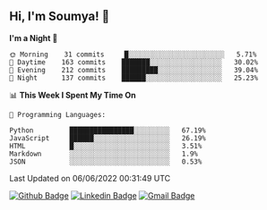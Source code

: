 ## Hi, I'm Soumya! 👋

<!--START_SECTION:waka-->
**I'm a Night 🦉** 

```text
🌞 Morning    31 commits     █░░░░░░░░░░░░░░░░░░░░░░░░   5.71% 
🌆 Daytime    163 commits    ███████░░░░░░░░░░░░░░░░░░   30.02% 
🌃 Evening    212 commits    █████████░░░░░░░░░░░░░░░░   39.04% 
🌙 Night      137 commits    ██████░░░░░░░░░░░░░░░░░░░   25.23%

```


📊 **This Week I Spent My Time On** 

```text
💬 Programming Languages: 

Python         ████████████████░░░░░░░░░   67.19% 
JavaScript     ██████░░░░░░░░░░░░░░░░░░░   26.19% 
HTML           █░░░░░░░░░░░░░░░░░░░░░░░░   3.51% 
Markdown       ░░░░░░░░░░░░░░░░░░░░░░░░░   1.9% 
JSON           ░░░░░░░░░░░░░░░░░░░░░░░░░   0.53%
```


 Last Updated on 06/06/2022 00:31:49 UTC
<!--END_SECTION:waka-->

[![Github Badge](https://img.shields.io/badge/-rubyruins-grey?style=for-the-badge&logo=github&logoColor=white&link=https://github.com/rubyruins/)](https://www.github.com/rubyruins/) 
[![Linkedin Badge](https://img.shields.io/badge/-Soumya%20Parekh-0072b1?style=for-the-badge&logo=Linkedin&logoColor=white&link=https://www.linkedin.com/in/Soumya-Parekh/)](https://www.linkedin.com/in/Soumya-Parekh/) 
[![Gmail Badge](https://img.shields.io/badge/-soumyaparekh.me@gmail.com-c14438?style=for-the-badge&logo=Gmail&logoColor=white&link=mailto:soumyaparekh.me@gmail.com)](mailto:soumyaparekh.me@gmail.com) 
